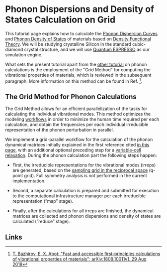 # Phonon Dispersions and Density of States Calculation on Grid

This tutorial page explains how to calculate the [Phonon Dispersion Curves](../../../properties-directory/non-scalar/phonon-dispersions.md) and [Phonon Density of States](../../../properties-directory/non-scalar/phonon-dos.md) of materials based on [Density Functional Theory](../../../models-directory/dft/overview.md). We will be studying crystalline Silicon in the standard cubic-diamond crystal structure, and we will use [Quantum ESPRESSO](../../../software-directory/modeling/quantum-espresso/overview.md) as our simulation engine.

What sets the present tutorial apart from the [other tutorial](phonons.md) on phonon calculations is the employment of the "Grid Method" for computing the vibrational properties of materials, which is reviewed in the subsequent paragraph. More information on this method can be found in Ref. [^1].

## The Grid Method for Phonon Calculations

The Grid Method allows for an efficient parallelization of the tasks for calculating the individual vibrational modes. This method optimizes the modeling [workflows](../../../workflows/overview.md) in order to minimize the human time required per each calculation, and obtain the frequencies per each individual irreducible representation of the phonon perturbation in parallel.   

We implement a grid-parallel workflow for the calculation of the phonon dynamical matrices initially explained in the first reference cited [in this page](../../../models/auxiliary-concepts/reciprocal-space/sampling.md), with an additional optional preceding step for a [variable-cell relaxation](../../../workflows/addons/structural-relaxation.md).  During the phonon calculation part the following steps happen:

- First, the irreducible representations for the vibrational modes (irreps) are generated, based on the [sampling grid in the reciprocal space](../../../models/auxiliary-concepts/reciprocal-space/sampling.md) (q-point grid). Full symmetry analysis is not performed in the current implementation.

- Second, a separate  calculation  is  prepared  and submitted  for  execution  to  the  computational  infrastructure  manager  per  each  irreducible  representation (”map” stage).

- Finally, after the calculations for all irreps are finished,  the  dynamical  matrices  are  collected  and phonon  dispersions  and  density  of  states  are  calculated (”reduce” stage).

## Links

[^1]: [T. Bazhirov, E. X. Abot: "Fast and accessible first-principles calculations of vibrational properties of materials"; arXiv:1808.10011v1, 29 Aug 2018](https://arxiv.org/pdf/1808.10011.pdf)
